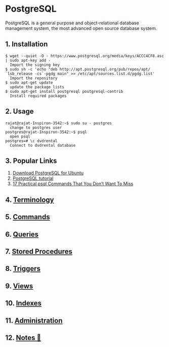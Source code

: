 # PostgreSQL

PostgreSQL is a general purpose and object-relational database management system, the most advanced open source database system.

## 1. Installation

```ssh
$ wget --quiet -O - https://www.postgresql.org/media/keys/ACCC4CF8.asc | sudo apt-key add -
  Import the signing key
$ sudo sh -c 'echo "deb http://apt.postgresql.org/pub/repos/apt/ `lsb_release -cs`-pgdg main" >> /etc/apt/sources.list.d/pgdg.list'
  Import the repository
$ sudo apt-get update
  update the package lists
$ sudo apt-get install postgresql postgresql-contrib
  Install required packages
```

## 2. Usage

```ssh
rajat@rajat-Inspiron-3542:~$ sudo su - postgres
  change to postgres user
postgres@rajat-Inspiron-3542:~$ psql
  open psql
postgres=# \c dvdrental
  Connect to dvdrental database
```

## 3. Popular Links

1. [Download PostgreSQL for Ubuntu](https://www.postgresql.org/download/linux/ubuntu/)
2. [PostgreSQL tutorial](https://www.postgresqltutorial.com/)
3. [17 Practical psql Commands That You Don’t Want To Miss](https://www.postgresqltutorial.com/psql-commands/)

## 4. [Terminology](/postgresql/md/terminology.md)

## 5. [Commands](/postgresql/md/commands.md)

## 6. [Queries](/postgresql/md/queries.md)

## 7. [Stored Procedures](/postgresql/md/stored-procedures.md)

## 8. [Triggers](/postgresql/md/triggers.md)

## 9. [Views](/postgresql/md/views.md)

## 10. [Indexes](/postgresql/md/indexes.md)

## 11. [Administration](/postgresql/md/administration.md)

## 12. [Notes :pushpin:](/postgresql/md/notes.md)
